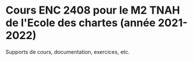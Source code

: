 # Cours ENC 2408 pour le M2 TNAH de l'Ecole des chartes (année 2021-2022)

Supports de cours, documentation, exercices, etc.